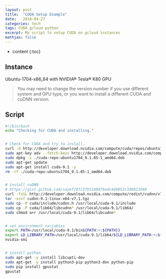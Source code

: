 ```yaml
---
layout: post
title:  "CUDA Setup Example"
date:   2018-04-27
categories: tech
tags: CUDA gcloud python
excerpt: My script to setup CUDA on gcloud instances
mathjax: false
---
```


* content
{:toc}


## Instance

Ubuntu-1704-x86_64 with NVIDIA® Tesla® K80 GPU
> You may need to change the version number if you use different system and GPU type, or you want to install a different CUDA and cuDNN version.

## Script

```bash
#!/bin/bash
echo "Checking for CUDA and installing."


# Check for CUDA and try to install.
curl -O http://developer.download.nvidia.com/compute/cuda/repos/ubuntu1704/x86_64/cuda-repo-ubuntu1704_9.1.85-1_amd64.deb
sudo apt-key adv --fetch-keys http://developer.download.nvidia.com/compute/cuda/repos/ubuntu1704/x86_64/7fa2af80.pub
sudo dpkg -i ./cuda-repo-ubuntu1704_9.1.85-1_amd64.deb
sudo apt-get update
sudo apt-get install cuda-9.1 -y
rm -rf ./cuda-repo-ubuntu1704_9.1.85-1_amd64.deb


# install cuDNN
# https://gist.github.com/sayef/8fc3791149876edc449052c3d6823d40
curl -fsSL http://developer.download.nvidia.com/compute/redist/cudnn/v7.1.3/cudnn-9.1-linux-x64-v7.1.tgz -O
tar -xzvf cudnn-9.1-linux-x64-v7.1.tgz
sudo cp -P cuda/include/cudnn.h /usr/local/cuda-9.1/include
sudo cp -P cuda/lib64/libcudnn* /usr/local/cuda-9.1/lib64/
sudo chmod a+r /usr/local/cuda-9.1/lib64/libcudnn*


# set environment variables
export PATH=/usr/local/cuda-9.1/bin${PATH:+:${PATH}}
export LD_LIBRARY_PATH=/usr/local/cuda-9.1/lib64/${LD_LIBRARY_PATH:+:${LD_LIBRARY_PATH}}
nvidia-smi


# install python
sudo apt-get -y install libcupti-dev
sudo apt-get -y install python3-pip python3-dev python-pip
sudo pip install gpustat
gpustat
```

